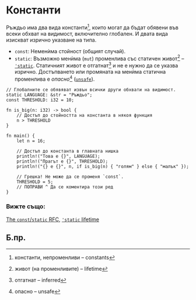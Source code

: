 # Константи

Ръждьо има два вида константи[^constants], които могат да бъдат обявени във
всеки обхват на видимост, включително глобален. И двата вида изискват изрично
указване на типа.

* `const`: Неменѝма стойност (общият случай).
* `static`: Възможно менѝма (`mut`) променлива със статичен живот[^lifetime] –
  [`'static`][static]. Статичният живот е отгатнат[^inferred] и не е нужно да
  се указва изрично. Достъпването или промяната на менѝма статична променлива е
  *опасно*[^unsafe] ([`unsafe`][unsafe]).

```rust,editable,ignore,mdbook-runnable
// Глобалните се обявяват извън всички други обхвати на видимост.
static LANGUAGE: &str = "Ръждьо";
const THRESHOLD: i32 = 10;

fn is_big(n: i32) -> bool {
    // Достъп до стойността на константа в някоя функция
    n > THRESHOLD
}

fn main() {
    let n = 16;

    // Достъп до константа в главната нишка
    println!("Това е {}", LANGUAGE);
    println!("Прагът е {}", THRESHOLD);
    println!("{} е {}", n, if is_big(n) { "голям" } else { "малък" });

    // Грешка! Не може да се променя `const`.
    THRESHOLD = 5;
    // ПОПРАВИ ^ Да се коментира този ред
}
```

### Вижте също:

[The `const`/`static` RFC](
https://github.com/rust-lang/rfcs/blob/master/text/0246-const-vs-static.md),
[`'static` lifetime][static]

[static]: ../scope/lifetime/static_lifetime.md
[unsafe]: ../unsafe.md

## Б.пр.

[^constants]: константи, непроменливи – constants

[^lifetime]: живот (на променливите) – lifetime

[^inferred]: отгатнат – inferred

[^unsafe]: опасно – unsafe
